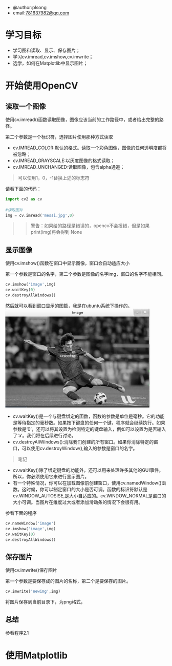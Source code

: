 * @author:plsong
* email:781637982@qq.com
# 学习目标
* 学习图和读取、显示、保存图片；
* 学习cv.imread,cv.imshow,cv.imwrite；
* 选学，如何在Matplotlib中显示图片；

# 开始使用OpenCV
## 读取一个图像
使用cv.imread()函数读取图像，图像应该当前的工作路径中，或者给出完整的路径。

第二个参数是一个标识符，选择图片使用那种方式读取
* cv.IMREAD_COLOR:默认的格式。读取一个彩色图像，图像的任何透明度都将被忽略；
* cv.IMREAD_GRAYSCALE:以灰度图像的格式读取；
* cv.IMREAD_UNCHANGED:读取图像，包含alpha通道；
> 可以使用1，0，-1替换上述的标志符

请看下面的代码：
```python
import cv2 as cv

#读取图片
img = cv.imread('messi.jpg',0)
```
>> 警告：如果给的路径是错误的，opencv不会报错，但是如果print(img)将会得到 None
## 显示图像
使用cv.imshow()函数在窗口中显示图像，窗口会自动适应大小

第一个参数是窗口的名字，第二个参数是图像的名字img，窗口的名字不能相同。
```python
cv.imshow('image',img)
cv.waitKey(0)
cv.destroyAllWindows()
```
然后就可以看到窗口显示的图篇，我是在ubuntu系统下操作的。
![图片](./code/messi.jpg)
* cv.waitKey()是一个与键盘绑定的函数，函数的参数是单位是毫秒。它的功能是等待指定的毫秒数。如果按下键盘的任何一个键，程序就会继续执行。如果参数是‘0’，还可以将其设置为检测特定的键盘输入，例如可以设置为是否输入了‘a’。我们将在后续进行讨论。
* cv.destroyAllWindows():消除我们创建的所有窗口。如果你消除特定的窗口，可以使用cv.destroyWindow(),输入的参数是窗口的名字。

> 笔记
   * cv.waitKey()除了绑定键盘的功能外，还可以用来处理许多其他的GUI事件。所以，你必须使用它来进行显示图片。
   * 有一个特殊情况，你可以在加载图像前创建窗口，使用cv.namedWindow()函数。这时候，你可以制定窗口的大小是否可调。函数的标识符默认是cv.WINDOW_AUTOSISE,是大小自适应的。cv.WINDOW_NORMAL是窗口的大小可调。当图片在维度过大或者添加滑动条的情况下会很有用。

参看下面的程序
```python
cv.nameWindow('image')
cv.imshow('image',img)
cv.waitKey(0)
cv.destroyAllWindows()
```
## 保存图片
使用cv.imwrite()保存图片

第一个参数是要保存成的图片的名称，第二个是要保存的图片。
```python
cv.imwrite('newimg',img)
```
将图片保存到当前目录下，为png格式，
## 总结
参看程序2.1
# 使用Matplotlib

